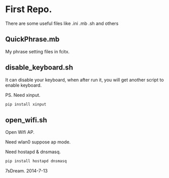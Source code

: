 # First Repo.

There are some useful files like .ini .mb .sh and others


## QuickPhrase.mb

My phrase setting files in fcitx.

## disable_keyboard.sh

It can disable your keyboard, when after run it, you will get another script to enable keyboard.

PS. Need xinput.

```bash
pip install xinput
```

## open_wifi.sh

Open Wifi AP.

Need wlan0 suppose ap mode. 

Need hostapd & dnsmasq.

```bash
pip install hostapd dnsmasq
```

7sDream.
2014-7-13

